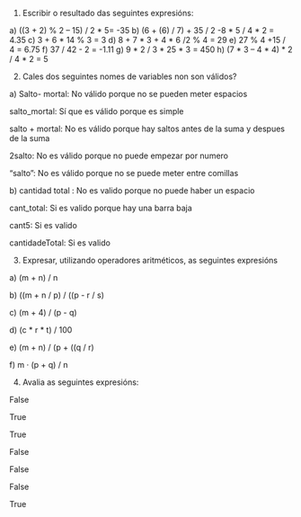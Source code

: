 1. Escribir o resultado das seguintes expresións:

a) ((3 + 2) % 2 – 15) / 2 * 5= -35
b) (6 + (6) / 7) + 35 / 2 -8 * 5 / 4 * 2 = 4.35
c) 3 + 6 * 14 % 3 = 3
d) 8 + 7 * 3 + 4 * 6 /2 % 4 = 29
e) 27 % 4 +15 / 4 = 6.75
f) 37 / 42  - 2 = -1.11
g) 9 * 2 / 3 * 25 * 3 = 450
h) (7 * 3 – 4 * 4) * 2 / 4 * 2 = 5


2. Cales dos seguintes nomes de variables non son válidos?


a)
Salto- mortal: No válido porque no se pueden meter espacios

salto_mortal: Sí que es válido porque es simple

salto + mortal: No es válido porque hay saltos antes de la suma y despues de la suma

2salto: No es válido porque no puede empezar por numero

“salto”: No es válido porque no se puede meter entre comillas

b)
cantidad total : No es valido porque no puede haber un espacio

cant_total: Si es valido porque hay una barra baja 

cant5: Si es valido

cantidadeTotal: Si es valido



3. Expresar, utilizando operadores aritméticos, as seguintes expresións


a) (m + n) / n

b) ((m + n / p) / ((p - r / s)

c) (m + 4) / (p - q)

d) (c * r * t) / 100

e) (m + n) / (p + ((q / r)

f) m · (p + q) / n


4. Avalia as seguintes expresións:

False

True

True

False

False

False

True


